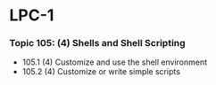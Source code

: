 # LPC-1

### Topic 105: (4) Shells and Shell Scripting

 * 105.1 (4) Customize and use the shell environment
 * 105.2 (4) Customize or write simple scripts



